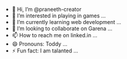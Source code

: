 - 👋 Hi, I’m @praneeth-creator
- 👀 I’m interested in playing in games  ...
- 🌱 I’m currently learning web development ...
- 💞️ I’m looking to collaborate on Garena  ...
- 📫 How to reach me on linked.in ...
- 😄 Pronouns: Toddy ...
- ⚡ Fun fact: I am talanted ...

<!---
praneeth-creator/praneeth-creator is a ✨ special ✨ repository because its `README.md` (this file) appears on your GitHub profile.
You can click the Preview link to take a look at your changes.
--->
